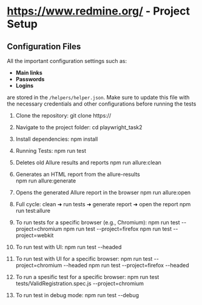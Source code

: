 # https://www.redmine.org/ - Project Setup

## Configuration Files

All the important configuration settings such as:

- **Main links**
- **Passwords**
- **Logins**

are stored in the `/helpers/helper.json`. Make sure to update this file with the necessary credentials and other configurations before running the tests


1. Clone the repository:
   git clone https://

2. Navigate to the project folder:
   cd playwright_task2

3. Install dependencies:
   npm install

4. Running Tests:
   npm run test

5. Deletes old Allure results and reports
   npm run allure:clean

6. Generates an HTML report from the allure-results  
   npm run allure:generate

7. Opens the generated Allure report in the browser
   npm run allure:open

8. Full cycle: clean ➜ run tests ➜ generate report ➜ open the report
   npm run test:allure   

6. To run tests for a specific browser (e.g., Chromium):
   npm run test --project=chromium
   npm run test --project=firefox
   npm run test --project=webkit

7. To run test with UI:
   npm run test --headed

8. To run test with UI for a specific browser:
   npm run test --project=chromium --headed
   npm run test --project=firefox --headed

9. To run a spesific test for a specific browser:
   npm run test tests/ValidRegistration.spec.js --project=chromium
   
10. To run test in debug mode:
    npm run test --debug
